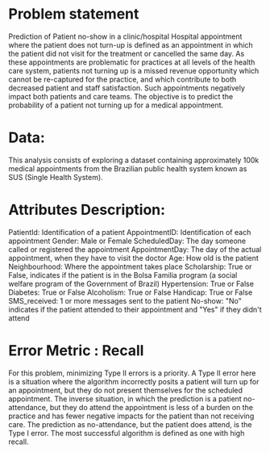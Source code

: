 # Problem statement

Prediction of Patient no-show in a clinic/hospital
Hospital appointment where the patient does not turn-up is defined as an appointment in which the patient did not visit for the treatment or cancelled the same day. As these appointments are problematic for practices at all levels of the health care system, patients not turning up is a missed revenue opportunity which cannot be re-captured for the practice, and which contribute to both decreased patient and staff satisfaction. Such appointments negatively impact both patients and care teams. The objective is to predict the probability of a patient not turning up for a medical appointment.

# Data:
This analysis consists of exploring a dataset containing approximately 100k medical appointments from the Brazilian public health system known as SUS (Single Health System).

# Attributes Description:
PatientId: Identification of a patient
AppointmentID: Identification of each appointment
Gender: Male or Female
ScheduledDay: The day someone called or registered the appointment
AppointmentDay: The day of the actual appointment, when they have to visit the doctor
Age: How old is the patient
Neighbourhood: Where the appointment takes place
Scholarship: True or False, indicates if the patient is in the Bolsa Familia program (a social welfare program of the Government of Brazil)
Hypertension: True or False
Diabetes: True or False
Alcoholism: True or False
Handicap: True or False
SMS_received: 1 or more messages sent to the patient
No-show: "No" indicates if the patient attended to their appointment and "Yes" if they didn't attend


# Error Metric : Recall

For this problem, minimizing Type II errors is a priority. A Type II error here is a situation where the algorithm incorrectly posits a patient will turn up for an appointment, but they do not present themselves for the scheduled appointment. The inverse situation, in which the prediction is a patient no-attendance, but they do attend the appointment is less of a burden on the practice and has fewer negative impacts for the patient than not receiving care. The prediction as no-attendance, but the patient does attend, is the Type I error. The most successful algorithm is defined as one with high recall.
